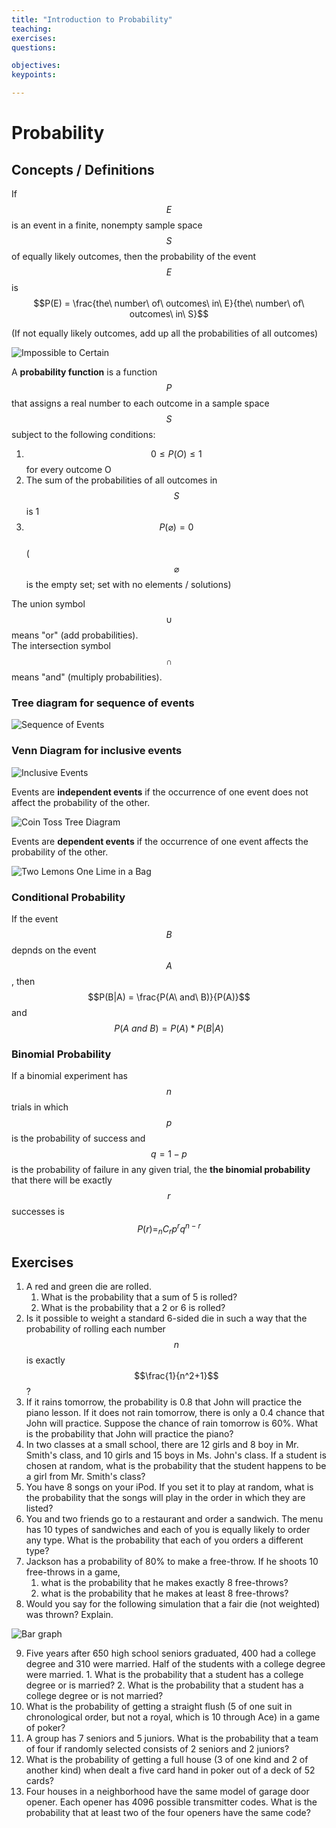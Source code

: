 ```yaml
---
title: "Introduction to Probability"
teaching: 
exercises:
questions:

objectives:
keypoints:

---
```



# Probability


## Concepts / Definitions

If $$E$$ is an event in a finite, nonempty sample space $$S$$ of equally likely outcomes, then the probability of the event $$E$$ is
$$P(E) = \frac{the\ number\ of\ outcomes\ in\ E}{the\ number\ of\ outcomes\ in\ S}$$

(If not equally likely outcomes, add up all the probabilities of all outcomes)

![Impossible to Certain](../assets/precalculus/probability_1.gif)

A **probability function** is a function $$P$$ that assigns a real number to each outcome in a sample space $$S$$ subject to the following conditions:
1. $$0 \leq P(O) \leq 1$$ for every outcome O
2. The sum of the probabilities of all outcomes in $$S$$ is 1
3. $$P(\varnothing) = 0$$\
($$\varnothing$$ is the empty set; set with no elements / solutions)

The union symbol $$\cup$$ means "or" (add probabilities).\
The intersection symbol $$\cap$$ means "and" (multiply probabilities).

### Tree diagram for sequence of events

![Sequence of Events](../assets/precalculus/probability_2.gif)

### Venn Diagram for inclusive events

![Inclusive Events](../assets/precalculus/probability_3.png)

Events are **independent events** if the occurrence of one event does not affect the probability of the other.

![Coin Toss Tree Diagram](../assets/precalculus/probability_4.jpg)

Events are **dependent events** if the occurrence of one event affects the probability of the other.

![Two Lemons One Lime in a Bag](../assets/precalculus/probability_5.png)

### Conditional Probability

If the event $$B$$ depnds on the event $$A$$, then
$$P(B|A) = \frac{P(A\ and\ B)}{P(A)}$$
and
$$P(A\ and\ B) = P(A) * P(B|A)$$

### Binomial Probability

If a binomial experiment has $$n$$ trials in which $$p$$ is the probability of success and $$q = 1 - p$$ is the probability of failure in any given trial, the **the binomial probability** that there will be exactly $$r$$ successes is
$$P(r) = _nC_r p^r q^{n-r}$$

## Exercises
   1. A red and green die are rolled.
      1. What is the probability that a sum of 5 is rolled?
      2. What is the probability that a 2 or 6 is rolled?
   2. Is it possible to weight a standard 6-sided die in such a way that the probability of rolling each number $$n$$ is exactly $$\frac{1}{n^2+1}$$?
   3. If it rains tomorrow, the probability is 0.8 that John will practice the piano lesson. If it does not rain tomorrow, there is only a 0.4 chance that John will practice. Suppose the chance of rain tomorrow is 60%. What is the probability that John will practice the piano?
   4. In two classes at a small school, there are 12 girls and 8 boy in Mr. Smith's class, and 10 girls and 15 boys in Ms. John's class. If a student is chosen at random, what is the probability that the student happens to be a girl from Mr. Smith's class?
   5. You have 8 songs on your iPod. If you set it to play at random, what is the probability that the songs will play in the order in which they are listed?
   6. You and two friends go to a restaurant and order a sandwich. The menu has 10 types of sandwiches and each of you is equally likely to order any type. What is the probability that each of you orders a different type?
   7. Jackson has a probability of 80% to make a free-throw. If he shoots 10 free-throws in a game,
      1. what is the probability that he makes exactly 8 free-throws?
      2. what is the probability that he makes at least 8 free-throws?
   8. Would you say for the following simulation that a fair die (not weighted) was thrown? Explain.

![Bar graph](../assets/precalculus/probability_6.png)

   9.  Five years after 650 high school seniors graduated, 400 had a college degree and 310 were married. Half of the students with a college degree were married.
      1.  What is the probability that a student has a college degree or is married?
      2.  What is the probability that a student has a college degree or is not married?
  10.   What is the probability of getting a straight flush (5 of one suit in chronological order, but not a royal, which is 10 through Ace) in a game of poker?
  11.   A group has 7 seniors and 5 juniors. What is the probability that a team of four if randomly selected consists of 2 seniors and 2 juniors?
  12.   What is the probability of getting a full house (3 of one kind and 2 of another kind) when dealt a five card hand in poker out of a deck of 52 cards?
  13.   Four houses in a neighborhood have the same model of garage door opener. Each opener has 4096 possible transmitter codes. What is the probability that at least two of the four openers have the same code?
